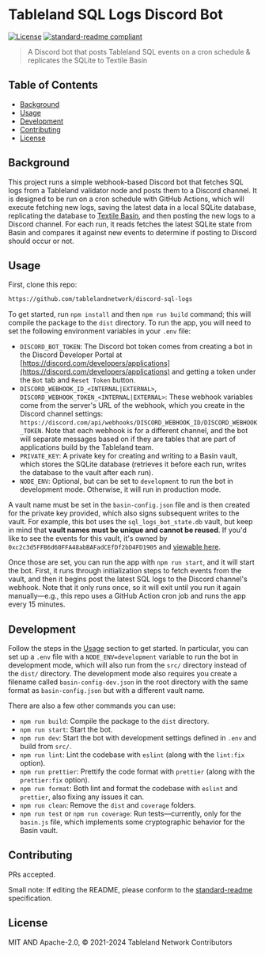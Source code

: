 # Tableland SQL Logs Discord Bot

[![License](https://img.shields.io/github/license/tablelandnetwork/discord-sql-logs.svg)](./LICENSE)
[![standard-readme compliant](https://img.shields.io/badge/standard--readme-OK-green.svg)](https://github.com/RichardLitt/standard-readme)

> A Discord bot that posts Tableland SQL events on a cron schedule & replicates the SQLite to Textile Basin

## Table of Contents

- [Background](#background)
- [Usage](#usage)
- [Development](#development)
- [Contributing](#contributing)
- [License](#license)

## Background

This project runs a simple webhook-based Discord bot that fetches SQL logs from a Tableland validator node and posts them to a Discord channel. It is designed to be run on a cron schedule with GitHub Actions, which will execute fetching new logs, saving the latest data in a local SQLite database, replicating the database to [Textile Basin](https://github.com/tablelandnetwork/basin-cli), and then posting the new logs to a Discord channel. For each run, it reads fetches the latest SQLite state from Basin and compares it against new events to determine if posting to Discord should occur or not.

## Usage

First, clone this repo:

```sh
https://github.com/tablelandnetwork/discord-sql-logs
```

To get started, run `npm install` and then `npm run build` command; this will compile the package to the `dist` directory. To run the app, you will need to set the following environment variables in your `.env` file:

- `DISCORD_BOT_TOKEN`: The Discord bot token comes from creating a bot in the Discord Developer Portal at [https://discord.com/developers/applications](https://discord.com/developers/applications) and getting a token under the `Bot` tab and `Reset Token` button.
- `DISCORD_WEBHOOK_ID_<INTERNAL|EXTERNAL>`, `DISCORD_WEBHOOK_TOKEN_<INTERNAL|EXTERNAL>`: These webhook variables come from the server's URL of the webhook, which you create in the Discord channel settings: `https://discord.com/api/webhooks/DISCORD_WEBHOOK_ID/DISCORD_WEBHOOK_TOKEN`. Note that each webhook is for a different channel, and the bot will separate messages based on if they are tables that are part of applications build by the Tableland team.
- `PRIVATE_KEY`: A private key for creating and writing to a Basin vault, which stores the SQLite database (retrieves it before each run, writes the database to the vault after each run).
- `NODE_ENV`: Optional, but can be set to `development` to run the bot in development mode. Otherwise, it will run in production mode.

A vault name must be set in the `basin-config.json` file and is then created for the private key provided, which also signs subsequent writes to the vault. For example, this bot uses the `sql_logs_bot_state.db` vault, but keep in mind that **vault names must be unique and cannot be reused**. If you'd like to see the events for this vault, it's owned by `0xc2c3d5FFB6d60FFA48abBAFadCEfDf2bD4FD1905` and [viewable here](https://basin.tableland.xyz/vaults/sql_logs_bot_state.db/events).

Once those are set, you can run the app with `npm run start`, and it will start the bot. First, it runs through initialization steps to fetch events from the vault, and then it begins post the latest SQL logs to the Discord channel's webhook. Note that it only runs once, so it will exit until you run it again manually—e.g., this repo uses a GitHub Action cron job and runs the app every 15 minutes.

## Development

Follow the steps in the [Usage](#usage) section to get started. In particular, you can set up a `.env` file with a `NODE_ENV=development` variable to run the bot in development mode, which will also run from the `src/` directory instead of the `dist/` directory. The development mode also requires you create a filename called `basin-config-dev.json` in the root directory with the same format as `basin-config.json` but with a different vault name.

There are also a few other commands you can use:

- `npm run build`: Compile the package to the `dist` directory.
- `npm run start`: Start the bot.
- `npm run dev`: Start the bot with development settings defined in `.env` and build from `src/`.
- `npm run lint`: Lint the codebase with `eslint` (along with the `lint:fix` option).
- `npm run prettier`: Prettify the code format with `prettier` (along with the `prettier:fix` option).
- `npm run format`: Both lint and format the codebase with `eslint` and `prettier`, also fixing any issues it can.
- `npm run clean`: Remove the `dist` and `coverage` folders.
- `npm run test` or `npm run coverage`: Run tests—currently, only for the `basin.js` file, which implements some cryptographic behavior for the Basin vault.

## Contributing

PRs accepted.

Small note: If editing the README, please conform to the
[standard-readme](https://github.com/RichardLitt/standard-readme) specification.

## License

MIT AND Apache-2.0, © 2021-2024 Tableland Network Contributors
